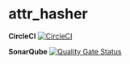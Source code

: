 # attr_hasher

**CircleCI** [![CircleCI](https://circleci.com/gh/sapientpants/attr_hasher.svg?style=svg)](https://circleci.com/gh/sapientpants/attr_hasher)

**SonarQube** [![Quality Gate Status](https://sonarcloud.io/api/project_badges/measure?project=sapientpants_attr_hasher&metric=alert_status)](https://sonarcloud.io/dashboard?id=sapientpants_attr_hasher)
